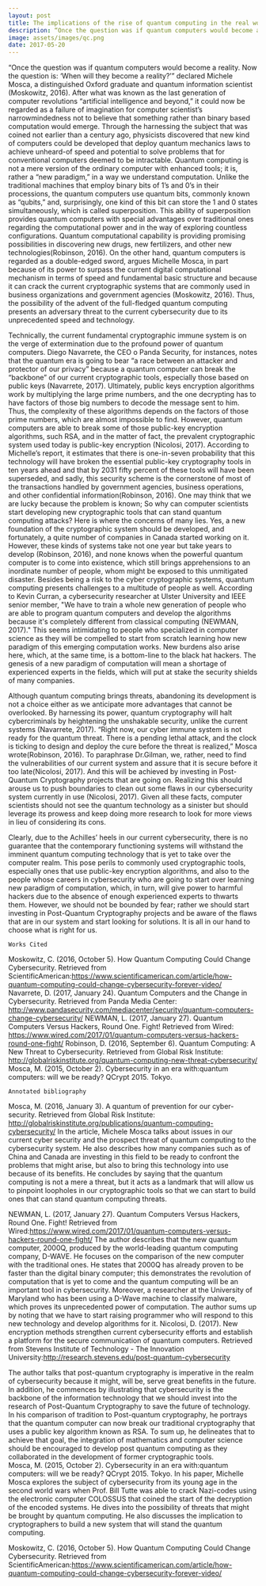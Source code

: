 ```yaml
---
layout: post
title: The implications of the rise of quantum computing in the real world
description: “Once the question was if quantum computers would become a reality. Now the question is:‘When will they become a reality?’”
image: assets/images/qc.png
date: 2017-05-20
---
```


“Once the question was if quantum computers would become a reality. Now the question is: ‘When will they become a reality?’” declared Michele Mosca, a distinguished Oxford graduate and quantum information scientist (Moskowitz, 2016). After what was known as the last generation of computer revolutions “artificial intelligence and beyond,” it could now be regarded as a failure of imagination for computer scientist’s narrowmindedness not to believe that something rather than binary based computation would emerge. Through the harnessing the subject that was coined not earlier than a century ago, physicists discovered that new kind of computers could be developed that deploy quantum mechanics laws to achieve unheard-of speed and potential to solve problems that for conventional computers deemed to be intractable. Quantum computing is not a mere version of the ordinary computer with enhanced tools; it is, rather a “new paradigm,” in a way we understand computation. Unlike the traditional machines that employ binary bits of 1’s and 0’s in their processions, the quantum computers use quantum bits, commonly known as “qubits,” and, surprisingly, one kind of this bit can store the 1 and 0 states simultaneously, which is called superposition. This ability of superposition provides quantum computers with special advantages over traditional ones regarding the computational power and in the way of exploring countless configurations. Quantum computational capability is providing promising possibilities in discovering new drugs, new fertilizers, and other new technologies(Robinson, 2016). On the other hand, quantum computers is regarded as a double-edged sword, argues Michelle Mosca, in part because of its power to surpass the current digital computational mechanism in terms of speed and fundamental basic structure and  because it can crack the current cryptographic systems that are commonly used in business organizations and government agencies (Moskowitz, 2016). Thus, the possibility of the advent of the full-fledged quantum computing presents an adversary threat to the current cybersecurity due to its unprecedented speed and technology.

Technically, the current fundamental cryptographic immune system is on the verge of extermination due to the profound power of quantum computers. Diego Navarrete, the CEO o Panda Security, for instances, notes that the quantum era is going to bear “a race between an attacker and protector of our privacy” because a quantum computer can break the “backbone” of our current cryptographic tools, especially those based on public keys (Navarrete, 2017). Ultimately, public keys encryption algorithms work by multiplying the large prime numbers, and the one decrypting has to have factors of those big numbers to decode the message sent to him. Thus, the complexity of these algorithms depends on the factors of those prime numbers, which are almost impossible to find. However, quantum computers are able to break some of those public-key encryption algorithms, such  RSA, and in the matter of fact, the prevalent cryptographic system used today is public-key encryption (Nicolosi, 2017). According to Michelle’s report, it estimates that there is one-in-seven probability that this technology will have broken the essential public-key cryptography tools in ten years ahead and that by 2031 fifty percent of these tools will have been superseded, and sadly, this security scheme is the cornerstone of most of the transactions handled by government agencies, business operations, and other confidential information(Robinson, 2016).  One may think that we are lucky because the problem is known; So why can computer scientists start developing new cryptographic tools that can stand quantum computing attacks? Here is where the concerns of many lies. Yes, a new foundation of the cryptographic system should be developed, and fortunately, a quite number of companies in Canada started working on it. However, these kinds of systems take not one year but take years to develop (Robinson, 2016), and none knows when the powerful quantum computer is to come into existence, which still brings apprehensions to an inordinate number of people, whom might be exposed to this unmitigated disaster.
Besides being a risk to the cyber cryptographic systems, quantum computing presents challenges to a multitude of people as well. According to Kevin Curran, a cybersecurity researcher at Ulster University and IEEE senior member, "We have to train a whole new generation of people who are able to program quantum computers and develop the algorithms because it's completely different from classical computing (NEWMAN, 2017)." This seems intimidating to people who specialized in computer science as they will be compelled to start from scratch learning how new paradigm of this emerging computation works. New burdens also arise here, which, at the same time, is a bottom-line to the black hat hackers. The genesis of a new paradigm of computation will mean a shortage of experienced experts in the fields, which will put at stake the security shields of many companies. 

Although quantum computing brings threats, abandoning its development is not a choice either as we anticipate more advantages that cannot be overlooked.  By harnessing its power, quantum cryptography will halt cybercriminals by heightening the unshakable security, unlike the current systems (Navarrete, 2017). “Right now, our cyber immune system is not ready for the quantum threat. There is a pending lethal attack, and the clock is ticking to design and deploy the cure before the threat is realized,” Mosca wrote(Robinson, 2016). To paraphrase Dr.Gilman, we, rather, need to find the vulnerabilities of our current system and assure that it is secure before it too late(Nicolosi, 2017). And this will be achieved by investing in Post-Quantum Cryptography projects that are going on.  Realizing this should arouse us to push boundaries to clean out some flaws in our cybersecurity system currently in use (Nicolosi, 2017). Given all these facts, computer scientists should not see the quantum technology as a sinister but should leverage its prowess and keep doing more research to look for more views in lieu of considering its cons.

 Clearly, due to the Achilles’ heels in our current cybersecurity, there is no guarantee that the contemporary functioning systems will withstand the imminent quantum computing technology that is yet to take over the computer realm. This pose perils to commonly used cryptographic tools, especially ones that use public-key encryption algorithms, and also to the people whose careers in cybersecurity who are going to start over learning new paradigm of computation, which, in turn, will give power to harmful hackers due to the absence of enough experienced experts to thwarts them. However, we should not be bounded by fear; rather we should start investing in Post-Quantum Cryptography projects and be aware of the flaws that are in our system and start looking for solutions. It is all in our hand to choose what is right for us.


    Works Cited
Moskowitz, C. (2016, October 5). How Quantum Computing Could Change Cybersecurity. Retrieved from ScientificAmerican:https://www.scientificamerican.com/article/how-quantum-computing-could-change-cybersecurity-forever-video/
Navarrete, D. (2017, January 24). Quantum Computers and the Change in Cybersecurity. Retrieved from Panda Media Center: http://www.pandasecurity.com/mediacenter/security/quantum-computers-change-cybersecurity/
NEWMAN, L. (2017, January 27). Quantum Computers Versus Hackers, Round One. Fight! Retrieved from Wired: https://www.wired.com/2017/01/quantum-computers-versus-hackers-round-one-fight/
Robinson, D. (2016, September 6). Quantum Computing: A New Threat to Cybersecurity. Retrieved from Global Risk Institute: http://globalriskinstitute.org/quantum-computing-new-threat-cybersecurity/
 Mosca, M. (2015, October 2). Cybersecurity in an era with:quantum computers: will we be ready? QCrypt 2015. Tokyo.


	Annotated bibliography
Mosca, M. (2016, January 3). A quantum of prevention for our cyber-security. Retrieved from Global Risk Institute: http://globalriskinstitute.org/publications/quantum-computing-cybersecurity/
In the article, Michele Mosca talks about issues in our current cyber security and the prospect threat of quantum computing to the cybersecurity system. He also describes how many companies such as of China and Canada are investing in this field to be ready to confront the problems that might arise, but also to bring this technology into use because of its benefits. He concludes by saying that the quantum computing is not a mere a threat, but it acts as a landmark that will allow us to pinpoint loopholes in our cryptographic tools so that we can start to build ones that can stand quantum computing threats.

NEWMAN, L. (2017, January 27). Quantum Computers Versus Hackers, Round One. Fight! Retrieved from Wired:https://www.wired.com/2017/01/quantum-computers-versus-hackers-round-one-fight/
The author describes that the new quantum computer, 2000Q, produced by the world-leading quantum computing company, D-WAVE. He focuses on the comparison of the new computer with the traditional ones. He states that 2000Q has already proven to be faster than the digital binary computer; this demonstrates the revolution of computation that is yet to come and the quantum computing will be an important tool in cybersecurity. Moreover, a researcher at the University of Maryland who has been using a D-Wave machine to classify malware, which proves its unprecedented power of computation. The author sums up by noting that we have to start raising programmer who will respond to this new technology and develop algorithms for it.
Nicolosi, D. (2017). New encryption methods strengthen current cybersecurity efforts and establish a platform for the secure communication of quantum computers. Retrieved from Stevens Institute of Technology - The Innovation University:http://research.stevens.edu/post-quantum-cybersecurity

The author talks that post-quantum cryptography is imperative in the realm of cybersecurity because it might, will be, serve great benefits in the future. In addition, he commences by illustrating that cybersecurity is the backbone of the information technology that we should invest into the research of Post-Quantum Cryptography to save the future of technology. In his comparison of tradition to Post-quantum cryptography, he portrays that the quantum computer can now break our traditional cryptography that uses a public key algorithm known as RSA. To sum up, he delineates that to achieve that goal, the integration of mathematics and computer science should be encouraged to develop post quantum computing as they collaborated in the development of former cryptographic tools.  
Mosca, M. (2015, October 2). Cybersecurity in an era with:quantum computers: will we be ready? QCrypt 2015. Tokyo.
In his paper, Michelle Mosca explores the subject of cybersecurity from its young age in the second world wars when Prof. Bill Tutte was able to crack Nazi-codes using the electronic computer COLOSSUS that coined the start of the decryption of the encoded systems. He dives into the possibility of threats that might be brought by quantum computing. He also discusses the implication to cryptographers to build a new system that will stand the quantum computing.

Moskowitz, C. (2016, October 5). How Quantum Computing Could Change Cybersecurity. Retrieved from ScientificAmerican:https://www.scientificamerican.com/article/how-quantum-computing-could-change-cybersecurity-forever-video/
